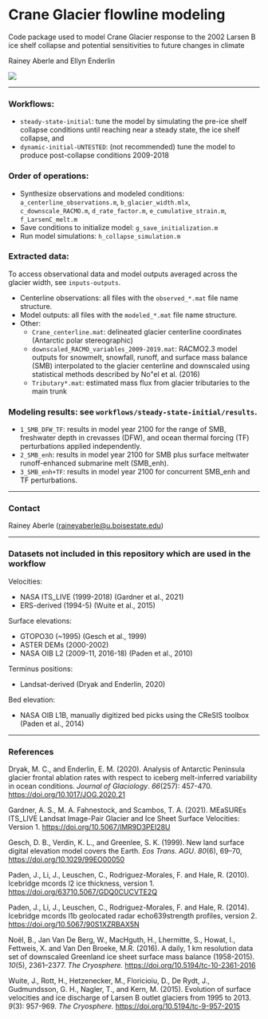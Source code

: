 # Crane Glacier flowline modeling 

Code package used to model Crane Glacier response to the 2002 Larsen B ice shelf collapse and potential sensitivities to future changes in climate

Rainey Aberle and Ellyn Enderlin

![](workflows/dynamic-initial-UNTESTED/figures/studyArea.png)

---

### Workflows:

- `steady-state-initial`: tune the model by simulating the pre-ice shelf collapse conditions until reaching near a steady state, the ice shelf collapse, and 
- `dynamic-initial-UNTESTED`: (not recommended) tune the model to produce post-collapse conditions 2009-2018

### Order of operations:

- Synthesize observations and modeled conditions: `a_centerline_observations.m`, `b_glacier_width.mlx`, `c_downscale_RACMO.m`, `d_rate_factor.m`, `e_cumulative_strain.m`,  `f_LarsenC_melt.m`
- Save conditions to initialize model: `g_save_initialization.m`
- Run model simulations: `h_collapse_simulation.m`

### Extracted data:

To access observational data and model outputs averaged across the glacier width, see `inputs-outputs`. 

- Centerline observations: all files with the `observed_*.mat` file name structure.
- Model outputs: all files with the `modeled_*.mat` file name structure. 
- Other:
    - `Crane_centerline.mat`: delineated glacier centerline coordinates (Antarctic polar stereographic)
    - `downscaled_RACMO_variables_2009-2019.mat`: RACMO2.3 model outputs for snowmelt, snowfall, runoff, and surface mass balance (SMB) interpolated to the glacier centerline and downscaled using statistical methods described by No\"el et al. (2016)
    - `Tributary*.mat`: estimated mass flux from glacier tributaries to the main trunk
    
### Modeling results: see `workflows/steady-state-initial/results`.
- `1_SMB_DFW_TF`: results in model year 2100 for the range of SMB, freshwater depth in crevasses (DFW), and ocean thermal forcing (TF) perturbations applied independently.
- `2_SMB_enh`: results in model year 2100 for SMB plus surface meltwater runoff-enhanced submarine melt (SMB_enh).  
- `3_SMB_enh+TF`: results in model year 2100 for concurrent SMB_enh and TF perturbations. 

---

### Contact

Rainey Aberle (raineyaberle@u.boisestate.edu)

---

### Datasets not included in this repository which are used in the workflow

Velocities:  

- NASA ITS\_LIVE (1999-2018) (Gardner et al., 2021)
- ERS-derived (1994-5) (Wuite et al., 2015)

Surface elevations:

- GTOPO30 (~1995) (Gesch et al., 1999)
- ASTER DEMs (2000-2002)
- NASA OIB L2 (2009-11, 2016-18) (Paden et al., 2010)

Terminus positions:

- Landsat-derived (Dryak and Enderlin, 2020)

Bed elevation: 

- NASA OIB L1B, manually digitized bed picks using the CReSIS toolbox (Paden et al., 2014)

---

### References
Dryak, M. C., and Enderlin, E. M. (2020). Analysis of Antarctic Peninsula glacier frontal ablation rates with respect to iceberg melt-inferred variability in ocean conditions. _Journal of Glaciology_. _66_(257): 457-470. https://doi.org/10.1017/JOG.2020.21

Gardner, A. S., M. A. Fahnestock, and Scambos, T. A. (2021). MEaSUREs ITS_LIVE Landsat Image-Pair Glacier and Ice Sheet Surface Velocities: Version 1. https://doi.org/10.5067/IMR9D3PEI28U

Gesch, D. B., Verdin, K. L., and Greenlee, S. K. (1999). New land surface digital elevation model covers the Earth. _Eos Trans. AGU_. _80_(6), 69–70, https://doi.org/10.1029/99EO00050

Paden, J., Li, J., Leuschen, C., Rodriguez-Morales, F. and Hale, R. (2010). Icebridge mcords l2 ice thickness, version 1. https://doi.org/63710.5067/GDQ0CUCVTE2Q

Paden, J., Li, J., Leuschen, C., Rodriguez-Morales, F. and Hale, R. (2014). Icebridge mcords l1b geolocated radar echo639strength profiles, version 2. https://doi.org/10.5067/90S1XZRBAX5N

Noël, B., Jan Van De Berg, W., MacHguth, H., Lhermitte, S., Howat, I., Fettweis, X. and Van Den Broeke, M.R. (2016). A daily, 1 km resolution data set of downscaled Greenland ice sheet surface mass balance (1958-2015). _10_(5), 2361–2377. _The Cryosphere._ https://doi.org/10.5194/tc-10-2361-2016

Wuite, J., Rott, H., Hetzenecker, M., Floricioiu, D., De Rydt, J., Gudmundsson, G. H., Nagler, T., and Kern, M. (2015). Evolution of surface velocities and ice discharge of Larsen B outlet glaciers from 1995 to 2013. _9_(3): 957-969. _The Cryosphere._ https://doi.org/10.5194/tc-9-957-2015

